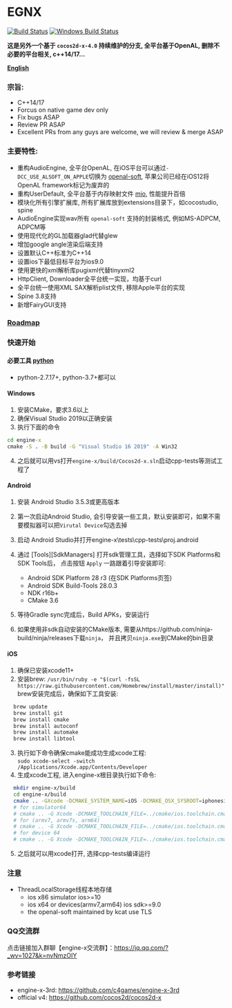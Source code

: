 # EGNX
[![Build Status](https://travis-ci.com/c4games/engine-x.svg?branch=master)](https://travis-ci.com/c4games/engine-x)
[![Windows Build Status](https://ci.appveyor.com/api/projects/status/4936wev2r2ot606s/branch/master?svg=true)](https://ci.appveyor.com/project/halx99/engine-x)

**这是另外一个基于 ```cocos2d-x-4.0``` 持续维护的分支, 全平台基于OpenAL, 删除不必要的平台相关, c++14/17...**
  
**[English](README.md)**
  
### 宗旨:
* C++14/17
* Forcus on native game dev only
* Fix bugs ASAP
* Review PR ASAP
* Excellent PRs from any guys are welcome, we will review & merge ASAP
  
### 主要特性:
* 重构AudioEngine, 全平台OpenAL, 在iOS平台可以通过```-DCC_USE_ALSOFT_ON_APPLE```切换为 [openal-soft](https://github.com/kcat/openal-soft), 苹果公司已经在iOS12将OpenAL framework标记为废弃的
* 重构UserDefault, 全平台基于内存映射文件 [mio](https://github.com/mandreyel/mio), 性能提升百倍
* 模块化所有引擎扩展库, 所有扩展库放到extensions目录下，如cocostudio, spine
* AudioEngine实现wav所有 ```openal-soft``` 支持的封装格式, 例如MS-ADPCM, ADPCM等
* 使用现代化的GL加载器glad代替glew
* 增加google angle渲染后端支持
* 设置默认C++标准为C++14
* 设置ios下最低目标平台为ios9.0
* 使用更快的xml解析库pugixml代替tinyxml2
* HttpClient, Downloader全平台统一实现，均基于curl
* 全平台统一使用XML SAX解析plist文件, 移除Apple平台的实现
* Spine 3.8支持
* 新增FairyGUI支持
  
### [Roadmap](https://github.com/c4games/engine-x/issues/1)
  
### 快速开始

#### 必要工具 [python](https://www.python.org/downloads/)
  * python-2.7.17+, python-3.7+都可以

#### Windows
  1. 安装CMake，要求3.6以上  
  2. 确保Visual Studio 2019以正确安装
  3. 执行下面的命令
  ```bat
  cd engine-x
  cmake -S . -B build -G "Visual Studio 16 2019" -A Win32
  ``` 
  4. 之后就可以用vs打开```engine-x/build/Cocos2d-x.sln```启动cpp-tests等测试工程了

#### Android
  1. 安装 Android Studio 3.5.3或更高版本
  2. 第一次启动Android Studio, 会引导安装一些工具，默认安装即可，如果不需要模拟器可以把```Virutal Device```勾选去掉
  2. 启动 Android Studio并打开engine-x\tests\cpp-tests\proj.android
  3. 通过 [Tools][SdkManagers] 打开sdk管理工具，选择如下SDK Platforms和SDK Tools后， 点击按钮 ```Apply``` 一路跟着引导安装即可:
     * Android SDK Platform 28 r3  (在SDK Platforms页签)
     * Android SDK Build-Tools 28.0.3  
     * NDK r16b+  
     * CMake 3.6  

  5. 等待Gradle sync完成后，Build APKs，安装运行  
  6. 如果使用非sdk自动安装的CMake版本, 需要从https://github.com/ninja-build/ninja/releases下载```ninja```， 并且拷贝```ninja.exe```到CMake的bin目录

#### iOS
  1. 确保已安装xcode11+
  2. 安装brew: ```/usr/bin/ruby -e "$(curl -fsSL https://raw.githubusercontent.com/Homebrew/install/master/install)"```  
  brew安装完成后，确保如下工具安装:  
  ```sh
    brew update
    brew install git
    brew install cmake
    brew install autoconf
    brew install automake
    brew install libtool
  ```
  3. 执行如下命令确保cmake能成功生成xcode工程:  
  ```sudo xcode-select -switch /Applications/Xcode.app/Contents/Developer```  
  4. 生成xcode工程, 进入engine-x根目录执行如下命令:  
  ```sh
    mkdir engine-x/build
    cd engine-x/build
    cmake .. -GXcode -DCMAKE_SYSTEM_NAME=iOS -DCMAKE_OSX_SYSROOT=iphonesimulator
    # for simulator64
    # cmake .. -G Xcode -DCMAKE_TOOLCHAIN_FILE=../cmake/ios.toolchain.cmake -DPLATFORM=SIMULATOR64 -DENABLE_ARC=0 -DENABLE_BITCODE=0
    # for (armv7, armv7s, arm64)
    # cmake .. -G Xcode -DCMAKE_TOOLCHAIN_FILE=../cmake/ios.toolchain.cmake -DPLATFORM=OS -DENABLE_ARC=0 -DENABLE_BITCODE=0
    # for device 64
    # cmake .. -G Xcode -DCMAKE_TOOLCHAIN_FILE=../cmake/ios.toolchain.cmake -DPLATFORM=OS64 -DENABLE_ARC=0 -DENABLE_BITCODE=0
  ```
  5. 之后就可以用xcode打开, 选择cpp-tests编译运行

### 注意
  * ThreadLocalStorage线程本地存储
    - ios x86 simulator ios>=10
    - ios x64 or devices(armv7,arm64) ios sdk>=9.0
    - the openal-soft maintained by kcat use TLS

### QQ交流群

  点击链接加入群聊【engine-x交流群】：https://jq.qq.com/?_wv=1027&k=nvNmzOIY
  
### 参考链接
  * engine-x-3rd: https://github.com/c4games/engine-x-3rd
  * official v4: https://github.com/cocos2d/cocos2d-x
